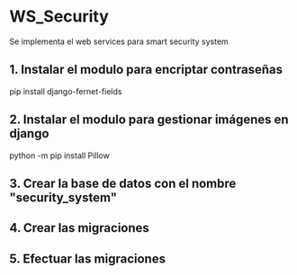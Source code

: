 # WS_Security
Se implementa el web services para smart security system

## 1. Instalar el modulo para encriptar contraseñas
pip install django-fernet-fields

## 2. Instalar el modulo para gestionar imágenes en django
python -m pip install Pillow

## 3. Crear la base de datos con el nombre "security_system"

## 4. Crear las migraciones

## 5. Efectuar las migraciones